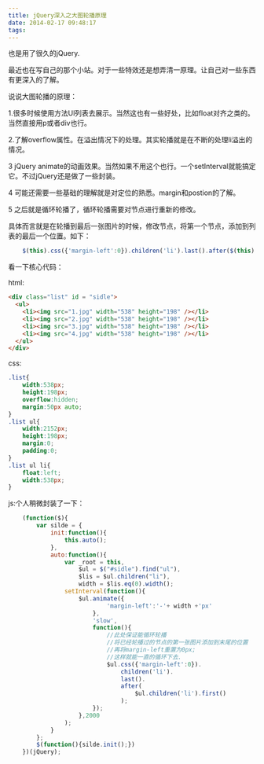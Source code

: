 ```yaml
---
title: jQuery深入之大图轮播原理
date: 2014-02-17 09:48:17
tags:
---
```

也是用了很久的jQuery.

最近也在写自己的那个小站。对于一些特效还是想弄清一原理。让自己对一些东西有更深入的了解。

说说大图轮播的原理：

1.很多时候使用方法Ul列表去展示。当然这也有一些好处，比如float对齐之类的。当然直接用p或者div也行。

2.了解overflow属性。在溢出情况下的处理。其实轮播就是在不断的处理li溢出的情况。

3 jQuery animate的动画效果。当然如果不用这个也行。一个setInterval就能搞定它。不过jQuery还是做了一些封装。

4 可能还需要一些基础的理解就是对定位的熟悉。margin和postion的了解。

5 之后就是循环轮播了，循环轮播需要对节点进行重新的修改。

具体而言就是在轮播到最后一张图片的时候，修改节点，将第一个节点，添加到列表的最后一个位置。如下：
``` javascript
	$(this).css({'margin-left':0}).children('li').last().after($(this).children('li').first());
```

看一下核心代码：

html:
``` html
<div class="list" id = "sidle">
  <ul>
    <li><img src="1.jpg" width="538" height="198" /></li>
    <li><img src="2.jpg" width="538" height="198" /></li>
    <li><img src="3.jpg" width="538" height="198" /></li>
    <li><img src="4.jpg" width="538" height="198" /></li>
  </ul>
</div>
```
css:
``` css
.list{
	width:538px;
	height:198px;
	overflow:hidden;
	margin:50px auto;
}
.list ul{
	width:2152px;
	height:198px;
	margin:0;
	padding:0;
}
.list ul li{
	float:left;
	width:538px;
}
```

js:个人稍微封装了一下：
``` javascript
	(function($){
		var silde = {
			init:function(){
				this.auto();
			},
			auto:function(){
				var _root = this,
					$ul = $("#sidle").find("ul"),
					$lis = $ul.children("li"),
					width = $lis.eq(0).width();
				setInterval(function(){
					$ul.animate({
							'margin-left':'-'+ width +'px'
						},
						'slow',
						function(){
							//此处保证能循环轮播
							//将已经轮播过的节点的第一张图片添加到末尾的位置
							//再将margin-left重置为0px;
							//这样就能一直的循环下去.
							$ul.css({'margin-left':0}).
								children('li').
								last().
								after(
									$ul.children('li').first()
								);
						});
					},2000
				);
			}
		};
		$(function(){silde.init();})
	})(jQuery);
```










